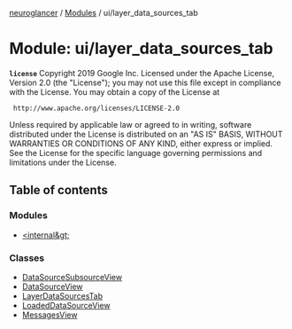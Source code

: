 [neuroglancer](../README.md) / [Modules](../modules.md) / ui/layer\_data\_sources\_tab

# Module: ui/layer\_data\_sources\_tab

**`license`**
Copyright 2019 Google Inc.
Licensed under the Apache License, Version 2.0 (the "License");
you may not use this file except in compliance with the License.
You may obtain a copy of the License at

     http://www.apache.org/licenses/LICENSE-2.0

Unless required by applicable law or agreed to in writing, software
distributed under the License is distributed on an "AS IS" BASIS,
WITHOUT WARRANTIES OR CONDITIONS OF ANY KIND, either express or implied.
See the License for the specific language governing permissions and
limitations under the License.

## Table of contents

### Modules

- [&lt;internal\&gt;](ui_layer_data_sources_tab._internal_.md)

### Classes

- [DataSourceSubsourceView](../classes/ui_layer_data_sources_tab.DataSourceSubsourceView.md)
- [DataSourceView](../classes/ui_layer_data_sources_tab.DataSourceView.md)
- [LayerDataSourcesTab](../classes/ui_layer_data_sources_tab.LayerDataSourcesTab.md)
- [LoadedDataSourceView](../classes/ui_layer_data_sources_tab.LoadedDataSourceView.md)
- [MessagesView](../classes/ui_layer_data_sources_tab.MessagesView.md)
